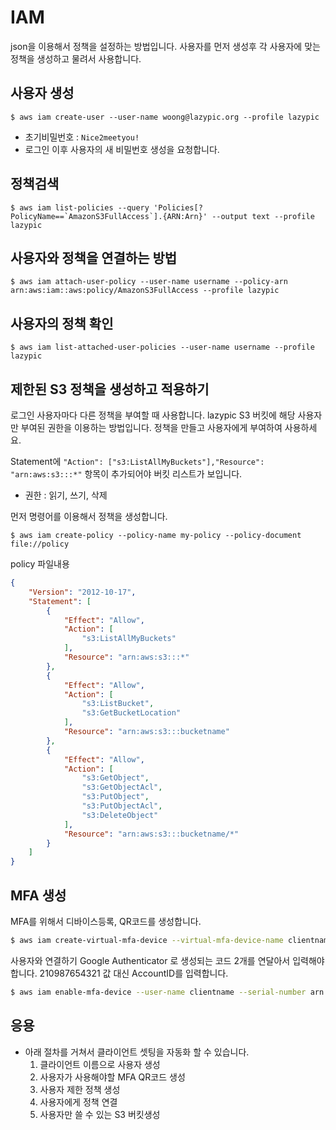 # IAM
json을 이용해서 정책을 설정하는 방법입니다.
사용자를 먼저 생성후 각 사용자에 맞는 정책을 생성하고 물려서 사용합니다.

## 사용자 생성
```
$ aws iam create-user --user-name woong@lazypic.org --profile lazypic
```

- 초기비밀번호 : `Nice2meetyou!`
- 로그인 이후 사용자의 새 비밀번호 생성을 요청합니다.

## 정책검색
```
$ aws iam list-policies --query 'Policies[?PolicyName==`AmazonS3FullAccess`].{ARN:Arn}' --output text --profile lazypic
```

## 사용자와 정책을 연결하는 방법
```
$ aws iam attach-user-policy --user-name username --policy-arn arn:aws:iam::aws:policy/AmazonS3FullAccess --profile lazypic
```

## 사용자의 정책 확인
```
$ aws iam list-attached-user-policies --user-name username --profile lazypic
```

## 제한된 S3 정책을 생성하고 적용하기 
로그인 사용자마다 다른 정책을 부여할 때 사용합니다.
lazypic S3 버킷에 해당 사용자만 부여된 권한을 이용하는 방법입니다.
정책을 만들고 사용자에게 부여하여 사용하세요.

Statement에 `"Action": ["s3:ListAllMyBuckets"],"Resource": "arn:aws:s3:::*"` 항목이 추가되어야 버킷 리스트가 보입니다.

- 권한 : 읽기, 쓰기, 삭제


먼저 명령어를 이용해서 정책을 생성합니다.
```
$ aws iam create-policy --policy-name my-policy --policy-document file://policy
```

policy 파일내용
```json
{
    "Version": "2012-10-17",
    "Statement": [
        {
            "Effect": "Allow",
            "Action": [
                "s3:ListAllMyBuckets"
            ],
            "Resource": "arn:aws:s3:::*"
        },
        {
            "Effect": "Allow",
            "Action": [
                "s3:ListBucket",
                "s3:GetBucketLocation"
            ],
            "Resource": "arn:aws:s3:::bucketname"
        },
        {
            "Effect": "Allow",
            "Action": [
                "s3:GetObject",
                "s3:GetObjectAcl",
                "s3:PutObject",
                "s3:PutObjectAcl",
                "s3:DeleteObject"
            ],
            "Resource": "arn:aws:s3:::bucketname/*"
        }
    ]
}
```

## MFA 생성
MFA를 위해서 디바이스등록, QR코드를 생성합니다.

```bash
$ aws iam create-virtual-mfa-device --virtual-mfa-device-name clientnameMFADevice --outfile ./QRCode.png --bootstrap-method QRCodePNG --profile lazypic
```

사용자와 연결하기
Google Authenticator 로 생성되는 코드 2개를 연달아서 입력해야합니다. 210987654321 값 대신 AccountID를 입력합니다.

```bash
$ aws iam enable-mfa-device --user-name clientname --serial-number arn:aws:iam::210987654321:mfa/clientnameMFADevice --authentication-code-1 123456 --authentication-code-2 789012 --profile lazypic
```


## 응용
- 아래 절차를 거쳐서 클라이언트 셋팅을 자동화 할 수 있습니다.
    1. 클라이언트 이름으로 사용자 생성
    1. 사용자가 사용해야할 MFA QR코드 생성
    1. 사용자 제한 정책 생성
    1. 사용자에게 정책 연결
    1. 사용자만 쓸 수 있는 S3 버킷생성
